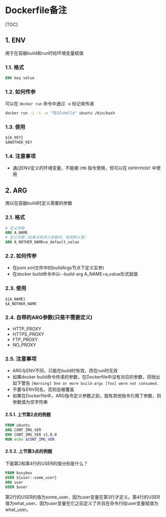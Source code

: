 # Dockerfile备注

[TOC]

## 1. ENV

用于在容器build和run时给环境变量赋值

### 1.1. 格式

```Dockerfile
ENV key value
```

### 1.2. 如何传参

可以在 ```docker run``` 命令中通过 ```-e``` 标记来传递

```sh
docker run -i -t -e "TEST=hello" ubuntu /bin/bash
```

### 1.3. 使用

```Dockerfile
${A_KEY}
$ANOTHER_KEY
```

### 1.4. 注意事项

- 通过ENV定义的环境变量，不能被 ```CMD``` 指令使用，但可以在 ```ENTRYPOINT``` 中使用

## 2. ARG

用以在容器build时定义需要的参数

### 2.1. 格式

```Dockerfile
# 定义参数
ARG A_NAME
# 定义参数（如果没有传入参数时，使用默认值）
ARG A_NOTHER_NAME=a_default_value
```

### 2.2. 如何传参

- 在pom.xml文件中的buildArgs节点下定义实参)
- 在docker build命令中以--build-arg A_NAME=a_value形式赋值

### 2.3. 使用

```Dockerfile
${A_NAME}
$A_NOTHER_NAME
```

### 2.4. 自带的ARG参数(只是不需要定义)

- HTTP_PROXY
- HTTPS_PROXY
- FTP_PROXY
- NO_PROXY

### 2.5. 注意事项

- ARG与ENV不同，只能在build时有效，而在run时无效
- 如果docker build命令传递的参数，在Dockerfile中没有对应的参数，将抛出如下警告 ```[Warning] One or more build-args [foo] were not consumed.```
- 不要与ENV同名，否则会被覆盖
- 如果在Dockerfile中，ARG指令定义参数之前，就有其他指令引用了参数，则参数值为空字符串

#### 2.5.1. 上节第2点的例题

```Dockerfile
FROM ubuntu
ARG CONT_IMG_VER
ENV CONT_IMG_VER v1.0.0
RUN echo $CONT_IMG_VER
```

#### 2.5.2. 上节第3点的例题

下面第2和第4行的USER的值分别是什么？

```Dockerfile
FROM busybox
USER ${user:-some_user}
ARG user
USER $user
```

第2行的USER的值为some_user，因为user变量在第3行才定义。第4行的USER值为what_user，因为user变量在它之前定义了并且在命令行给user变量赋值为what_user。
